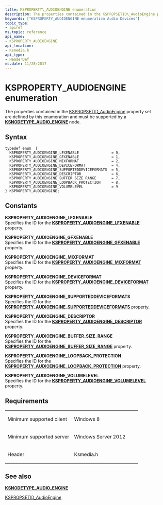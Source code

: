 ```yaml
---
title: KSPROPERTY\_AUDIOENGINE enumeration
description: The properties contained in the KSPROPSETID\_AudioEngine property set are defined by this enumeration and must be supported by a KSNODETYPE\_AUDIO\_ENGINE node.
keywords: ["KSPROPERTY_AUDIOENGINE enumeration Audio Devices"]
topic_type:
- apiref
ms.topic: reference
api_name:
- KSPROPERTY_AUDIOENGINE
api_location:
- Ksmedia.h
api_type:
- HeaderDef
ms.date: 11/28/2017
---
```


# KSPROPERTY\_AUDIOENGINE enumeration


The properties contained in the [KSPROPSETID\_AudioEngine](kspropsetid-audioengine.md) property set are defined by this enumeration and must be supported by a [**KSNODETYPE\_AUDIO\_ENGINE**](ksnodetype-audio-engine.md) node.

## Syntax

```ManagedCPlusPlus
typedef enum  { 
  KSPROPERTY_AUDIOENGINE_LFXENABLE               = 0,
  KSPROPERTY_AUDIOENGINE_GFXENABLE               = 1,
  KSPROPERTY_AUDIOENGINE_MIXFORMAT               = 2,
  KSPROPERTY_AUDIOENGINE_DEVICEFORMAT            = 4,
  KSPROPERTY_AUDIOENGINE_SUPPORTEDDEVICEFORMATS  = 5,
  KSPROPERTY_AUDIOENGINE_DESCRIPTOR              = 6,
  KSPROPERTY_AUDIOENGINE_BUFFER_SIZE_RANGE       = 7,
  KSPROPERTY_AUDIOENGINE_LOOPBACK_PROTECTION     = 8,
  KSPROPERTY_AUDIOENGINE_VOLUMELEVEL             = 9
} KSPROPERTY_AUDIOENGINE;
```

## Constants

<span id="KSPROPERTY_AUDIOENGINE_LFXENABLE"></span><span id="ksproperty_audioengine_lfxenable"></span>**KSPROPERTY\_AUDIOENGINE\_LFXENABLE**  
Specifies the ID for the [**KSPROPERTY\_AUDIOENGINE\_LFXENABLE**](ksproperty-audioengine-lfx-enable.md) property.

<span id="KSPROPERTY_AUDIOENGINE_GFXENABLE"></span><span id="ksproperty_audioengine_gfxenable"></span>**KSPROPERTY\_AUDIOENGINE\_GFXENABLE**  
Specifies the ID for the [**KSPROPERTY\_AUDIOENGINE\_GFXENABLE**](ksproperty-audioengine-gfx-enable.md) property.

<span id="KSPROPERTY_AUDIOENGINE_MIXFORMAT"></span><span id="ksproperty_audioengine_mixformat"></span>**KSPROPERTY\_AUDIOENGINE\_MIXFORMAT**  
Specifies the ID for the [**KSPROPERTY\_AUDIOENGINE\_MIXFORMAT**](ksproperty-audioengine-mixformat.md) property.

<span id="KSPROPERTY_AUDIOENGINE_DEVICEFORMAT"></span><span id="ksproperty_audioengine_deviceformat"></span>**KSPROPERTY\_AUDIOENGINE\_DEVICEFORMAT**  
Specifies the ID for the [**KSPROPERTY\_AUDIOENGINE\_DEVICEFORMAT**](ksproperty-audioengine-deviceformat.md) property.

<span id="KSPROPERTY_AUDIOENGINE_SUPPORTEDDEVICEFORMATS"></span><span id="ksproperty_audioengine_supporteddeviceformats"></span>**KSPROPERTY\_AUDIOENGINE\_SUPPORTEDDEVICEFORMATS**  
Specifies the ID for the [**KSPROPERTY\_AUDIOENGINE\_SUPPORTEDDEVICEFORMATS**](ksproperty-audioengine-supporteddeviceformats.md) property.

<span id="KSPROPERTY_AUDIOENGINE_DESCRIPTOR"></span><span id="ksproperty_audioengine_descriptor"></span>**KSPROPERTY\_AUDIOENGINE\_DESCRIPTOR**  
Specifies the ID for the [**KSPROPERTY\_AUDIOENGINE\_DESCRIPTOR**](ksproperty-audioengine-descriptor.md) property.

<span id="KSPROPERTY_AUDIOENGINE_BUFFER_SIZE_RANGE"></span><span id="ksproperty_audioengine_buffer_size_range"></span>**KSPROPERTY\_AUDIOENGINE\_BUFFER\_SIZE\_RANGE**  
Specifies the ID for the [**KSPROPERTY\_AUDIOENGINE\_BUFFER\_SIZE\_RANGE**](ksproperty-audioengine-buffer-size-limits.md) property.

<span id="KSPROPERTY_AUDIOENGINE_LOOPBACK_PROTECTION"></span><span id="ksproperty_audioengine_loopback_protection"></span>**KSPROPERTY\_AUDIOENGINE\_LOOPBACK\_PROTECTION**  
Specifies the ID for the [**KSPROPERTY\_AUDIOENGINE\_LOOPBACK\_PROTECTION**](ksproperty-audioengine-loopback-protection.md) property.

<span id="KSPROPERTY_AUDIOENGINE_VOLUMELEVEL"></span><span id="ksproperty_audioengine_volumelevel"></span>**KSPROPERTY\_AUDIOENGINE\_VOLUMELEVEL**  
Specifies the ID for the [**KSPROPERTY\_AUDIOENGINE\_VOLUMELEVEL**](ksproperty-audioengine-volumelevel.md) property.

## Requirements

<table>
<colgroup>
<col width="50%" />
<col width="50%" />
</colgroup>
<tbody>
<tr class="odd">
<td align="left"><p>Minimum supported client</p></td>
<td align="left"><p>Windows 8</p></td>
</tr>
<tr class="even">
<td align="left"><p>Minimum supported server</p></td>
<td align="left"><p>Windows Server 2012</p></td>
</tr>
<tr class="odd">
<td align="left"><p>Header</p></td>
<td align="left">Ksmedia.h</td>
</tr>
</tbody>
</table>

## <span id="see_also"></span>See also


[**KSNODETYPE\_AUDIO\_ENGINE**](ksnodetype-audio-engine.md)

[KSPROPSETID\_AudioEngine](kspropsetid-audioengine.md)

 

 






